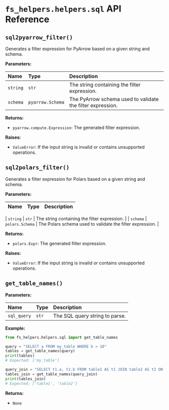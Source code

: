 # `fs_helpers.helpers.sql` API Reference

## `sql2pyarrow_filter()`

Generates a filter expression for PyArrow based on a given string and schema.

**Parameters:**

| Name | Type | Description |
|:---|:---|:---|
| `string` | `str` | The string containing the filter expression. |
| `schema` | `pyarrow.Schema` | The PyArrow schema used to validate the filter expression. |

**Returns:**

- `pyarrow.compute.Expression`: The generated filter expression.

**Raises:**

- `ValueError`: If the input string is invalid or contains unsupported operations.

## `sql2polars_filter()`

Generates a filter expression for Polars based on a given string and schema.

**Parameters:**

| Name | Type | Description |
|:---|:---|:---|

| `string` | `str` | The string containing the filter expression. |
| `schema` | `polars.Schema` | The Polars schema used to validate the filter expression. |

**Returns:**

- `polars.Expr`: The generated filter expression.

**Raises:**

- `ValueError`: If the input string is invalid or contains unsupported operations.

## `get_table_names()`

**Parameters:**

| Name | Type | Description |
|:---|:---|:---|
| `sql_query` | `str` | The SQL query string to parse. |

**Example:**

```python
from fs_helpers.helpers.sql import get_table_names

query = "SELECT a FROM my_table WHERE b > 10"
tables = get_table_names(query)
print(tables)
# Expected: ['my_table']

query_join = "SELECT t1.a, t2.b FROM table1 AS t1 JOIN table2 AS t2 ON t1.id = t2.id"
tables_join = get_table_names(query_join)
print(tables_join)
# Expected: ['table1', 'table2']
```

**Returns:**

- `None`